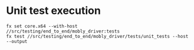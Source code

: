 # Unit test execution

```shell
fx set core.x64 --with-host //src/testing/end_to_end/mobly_driver:tests
fx test //src/testing/end_to_end/mobly_driver/tests/unit_tests --host --output
```
